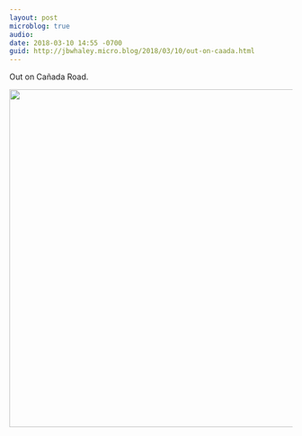 ```yaml
---
layout: post
microblog: true
audio: 
date: 2018-03-10 14:55 -0700
guid: http://jbwhaley.micro.blog/2018/03/10/out-on-caada.html
---
```

Out on Cañada Road.

<img src="http://www.jarrodwhaley.com/uploads/2018/7ed734b2be.jpg" width="600" height="600" />
